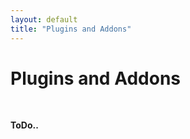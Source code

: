 ```yaml
---
layout: default
title: "Plugins and Addons"
---
```


Plugins and Addons
==================

<br />

**ToDo..**

<style>
footer {
  position: fixed;
  bottom: 0;
  width: 100%;
}
</style>
